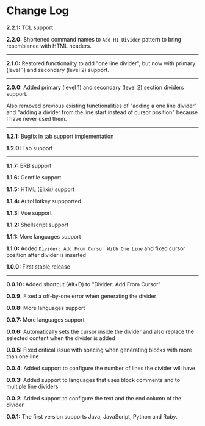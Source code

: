 # Change Log

**2.2.1:** TCL support

**2.2.0:** Shortened command names to `Add H1 Divider` pattern to bring resemblance with HTML headers.

---

**2.1.0:** Restored functionality to add "one line divider", but now with primary (level 1) and secondary (level 2) support.

---

**2.0.0:** Added primary (level 1) and secondary (level 2) section dividers support.

Also removed previous existing functionalities of "adding a one line divider" and "adding a divider from the line start instead of cursor position" because I have never used them.

---

**1.2.1:** Bugfix in tab support implementation

**1.2.0:** Tab support

---

**1.1.7:** ERB support

**1.1.6:** Gemfile support

**1.1.5:** HTML (Elixir) support

**1.1.4:** AutoHotkey suppported

**1.1.3:** Vue support

**1.1.2:** Shellscript support

**1.1.1:** More languages support

**1.1.0:** Added `Divider: Add From Cursor With One Line` and fixed cursor position after divider is inserted

**1.0.0:** First stable release

---

**0.0.10:** Added shortcut (Alt+D) to "Divider: Add From Cursor"

**0.0.9:** Fixed a off-by-one error when generating the divider

**0.0.8:** More languages support

**0.0.7:** More languages support

**0.0.6:** Automatically sets the cursor inside the divider and also replace the selected content when the divider is added

**0.0.5:** Fixed critical issue with spacing when generating blocks with more than one line

**0.0.4:** Added support to configure the number of lines the divider will have

**0.0.3:** Added support to languages that uses block comments and to multiple line dividers

**0.0.2:** Added support to configure the text and the end column of the divider

**0.0.1:** The first version supports Java, JavaScript, Python and Ruby.
